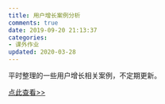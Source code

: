 ```yaml
---
title: 用户增长案例分析
comments: true
date: 2019-09-20 21:13:37
categories:
- 课外作业
updated: 2020-03-28
---
```


平时整理的一些用户增长相关案例，不定期更新。

[点此查看>>](https://www.yuque.com/docs/share/5d13480b-b521-41ef-b8e4-752f02197f8b?#)
